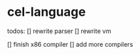 # cel-language

todos:
  [] rewrite parser
  [] rewrite vm
  
  [] finish x86 compiler
  [] add more compilers
